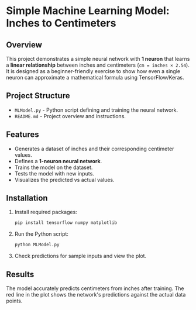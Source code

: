 # Simple Machine Learning Model: Inches to Centimeters

## Overview
This project demonstrates a simple neural network with **1 neuron** that learns a **linear relationship** between inches and centimeters (`cm = inches × 2.54`).  
It is designed as a beginner-friendly exercise to show how even a single neuron can approximate a mathematical formula using TensorFlow/Keras.

## Project Structure
- `MLModel.py` - Python script defining and training the neural network.
- `README.md` - Project overview and instructions.


## Features
- Generates a dataset of inches and their corresponding centimeter values.
- Defines a **1-neuron neural network**.
- Trains the model on the dataset.
- Tests the model with new inputs.
- Visualizes the predicted vs actual values.

## Installation
1. Install required packages:
   ```bash
   pip install tensorflow numpy matplotlib
   ```
2. Run the Python script:
   ```bash
   python MLModel.py
   ```
3. Check predictions for sample inputs and view the plot.

## Results
The model accurately predicts centimeters from inches after training. The red line in the plot shows the network's predictions against the actual data points.

